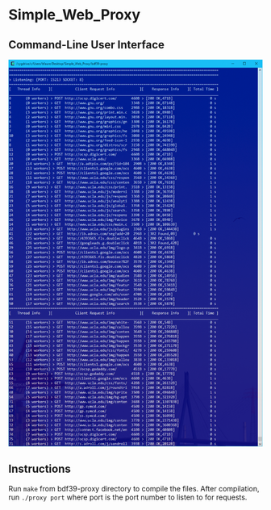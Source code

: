# Simple_Web_Proxy

## Command-Line User Interface
![Alt text](https://github.com/bfaure/Simple_Web_Proxy/blob/master/resources/Capture.PNG)

## Instructions
Run `make` from bdf39-proxy directory to compile the files. After compilation, run `./proxy port` where port is the port number to listen to for requests.
